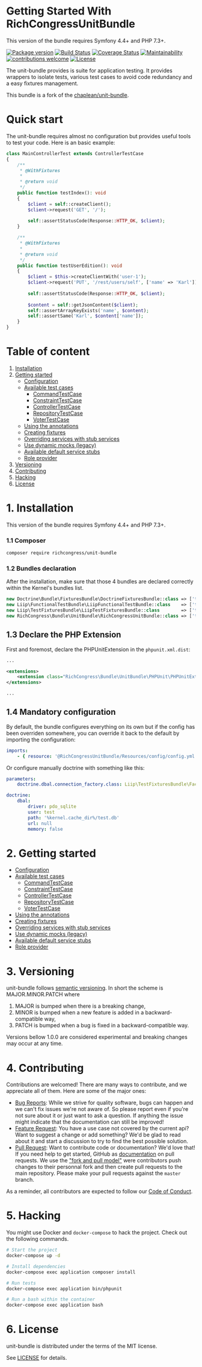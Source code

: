 Getting Started With RichCongressUnitBundle
=======================================

This version of the bundle requires Symfony 4.4+ and PHP 7.3+.

[![Package version](https://img.shields.io/packagist/v/richcongress/unit-bundle)](https://packagist.org/packages/richcongress/unit-bundle)
[![Build Status](https://img.shields.io/travis/richcongress/unit-bundle.svg?branch=master)](https://travis-ci.org/richcongress/unit-bundle?branch=master)
[![Coverage Status](https://coveralls.io/repos/github/richcongress/unit-bundle/badge.svg?branch=master)](https://coveralls.io/github/richcongress/unit-bundle?branch=master)
[![Maintainability](https://api.codeclimate.com/v1/badges/1df9f4c17a4f8d54a73b/maintainability)](https://codeclimate.com/github/richcongress/unit-bundle/maintainability)
[![contributions welcome](https://img.shields.io/badge/contributions-welcome-brightgreen.svg?style=flat)](https://github.com/richcongress/unit-bundle/issues)
[![License](https://img.shields.io/badge/license-MIT-red.svg)](LICENSE.md)

The unit-bundle provides is suite for application testing. It provides wrappers to isolate tests, various test cases to avoid code redundancy and a easy fixtures management.

This bundle is a fork of the [chaplean/unit-bundle](https://github.com/chaplean/unit-bundle).


# Quick start

The unit-bundle requires almost no configuration but provides useful tools to test your code. Here is an basic example:

```php
class MainControllerTest extends ControllerTestCase
{
    /**
     * @WithFixtures
     * 
     * @return void
     */
    public function testIndex(): void
    {
        $client = self::createClient();
        $client->request('GET', '/');
    
        self::assertStatusCode(Response::HTTP_OK, $client);
    }

    /**
     * @WithFixtures
     * 
     * @return void
     */
    public function testUserEdition(): void
    {
        $client = $this->createClientWith('user-1');
        $client->request('PUT', '/rest/users/self', ['name' => 'Karl']);
    
        self::assertStatusCode(Response::HTTP_OK, $client);
    
        $content = self::getJsonContent($client);
        self::assertArrayKeyExists('name', $content);
        self::assertSame('Karl', $content['name']);
    }
}
```


# Table of content

1. [Installation](#1-installation)
2. [Getting started](#2-getting-started)
    - [Configuration](Docs/Configuration.md)
    - [Available test cases](Docs/TestCases.md)
        - [CommandTestCase](Docs/TestCases.md#commandtestcase)
        - [ConstraintTestCase](Docs/TestCases.md#constrainttestcase)
        - [ControllerTestCase](Docs/TestCases.md#controllertestcase)
        - [RepositoryTestCase](Docs/TestCases.md#repositorytestcase)
        - [VoterTestCase](Docs/TestCases.md#votertestcase)
    - [Using the annotations](Docs/Annotations.md)
    - [Creating fixtures](Docs/TestFixtures.md)
    - [Overriding services with stub services](Docs/OverrideServices.md#overriding-services-with-stub-services)
    - [Use dynamic mocks (legacy)](Docs/OverrideServices.md#use-dynamic-mocks-legacy)
    - [Available default service stubs](Docs/OverrideServices.md#available-default-service-stubs)
    - [Role provider](Docs/RolesProvider.md)
4. [Versioning](#3-versioning)
5. [Contributing](#4-contributing)
6. [Hacking](#5-hacking)
7. [License](#6-license)


# 1. Installation

This version of the bundle requires Symfony 4.4+ and PHP 7.3+.

### 1.1 Composer

```bash
composer require richcongress/unit-bundle
```

### 1.2 Bundles declaration

After the installation, make sure that those 4 bundles are declared correctly within the Kernel's bundles list.

```php
new Doctrine\Bundle\FixturesBundle\DoctrineFixturesBundle::class => ['test' => true],
new Liip\FunctionalTestBundle\LiipFunctionalTestBundle::class    => ['test' => true],
new Liip\TestFixturesBundle\LiipTestFixturesBundle::class        => ['test' => true],
new RichCongress\Bundle\UnitBundle\RichCongressUnitBundle::class => ['test' => true],
```

## 1.3 Declare the PHP Extension

First and foremost, declare the PHPUnitExtension in the `phpunit.xml.dist`:

```xml
...

<extensions>
    <extension class="RichCongress\Bundle\UnitBundle\PHPUnit\PHPUnitExtension" />
</extensions>

...
```

## 1.4 Mandatory configuration 

By default, the bundle configures everything on its own but if the config has been overriden somewhere, you can override it back to the default by importing the configuration:

```yaml
imports:
    - { resource: '@RichCongressUnitBundle/Resources/config/config.yml' }
```

Or configure manually doctrine with something like this:

```yaml
parameters:
    doctrine.dbal.connection_factory.class: Liip\TestFixturesBundle\Factory\ConnectionFactory

doctrine:
    dbal:
        driver: pdo_sqlite
        user: test
        path: '%kernel.cache_dir%/test.db'
        url: null
        memory: false
```


# 2. Getting started

- [Configuration](Docs/Configuration.md)
- [Available test cases](Docs/TestCases.md)
    - [CommandTestCase](Docs/TestCases.md#commandtestcase)
    - [ConstraintTestCase](Docs/TestCases.md#constrainttestcase)
    - [ControllerTestCase](Docs/TestCases.md#controllertestcase)
    - [RepositoryTestCase](Docs/TestCases.md#repositorytestcase)
    - [VoterTestCase](Docs/TestCases.md#votertestcase)
- [Using the annotations](Docs/Annotations.md)
- [Creating fixtures](Docs/TestFixtures.md)
- [Overriding services with stub services](Docs/OverrideServices.md#overriding-services-with-stub-services)
- [Use dynamic mocks (legacy)](Docs/OverrideServices.md#use-dynamic-mocks-legacy)
- [Available default service stubs](Docs/OverrideServices.md#available-default-service-stubs)
- [Role provider](Docs/RolesProvider.md)


# 3. Versioning

unit-bundle follows [semantic versioning](https://semver.org/). In short the scheme is MAJOR.MINOR.PATCH where
1. MAJOR is bumped when there is a breaking change,
2. MINOR is bumped when a new feature is added in a backward-compatible way,
3. PATCH is bumped when a bug is fixed in a backward-compatible way.

Versions bellow 1.0.0 are considered experimental and breaking changes may occur at any time.


# 4. Contributing

Contributions are welcomed! There are many ways to contribute, and we appreciate all of them. Here are some of the major ones:

* [Bug Reports](https://github.com/richcongress/unit-bundle/issues): While we strive for quality software, bugs can happen and we can't fix issues we're not aware of. So please report even if you're not sure about it or just want to ask a question. If anything the issue might indicate that the documentation can still be improved!
* [Feature Request](https://github.com/richcongress/unit-bundle/issues): You have a use case not covered by the current api? Want to suggest a change or add something? We'd be glad to read about it and start a discussion to try to find the best possible solution.
* [Pull Request](https://github.com/richcongress/unit-bundle/merge_requests): Want to contribute code or documentation? We'd love that! If you need help to get started, GitHub as [documentation](https://help.github.com/articles/about-pull-requests/) on pull requests. We use the ["fork and pull model"](https://help.github.com/articles/about-collaborative-development-models/) were contributors push changes to their personnal fork and then create pull requests to the main repository. Please make your pull requests against the `master` branch.

As a reminder, all contributors are expected to follow our [Code of Conduct](CODE_OF_CONDUCT.md).


# 5. Hacking

You might use Docker and `docker-compose` to hack the project. Check out the following commands.

```bash
# Start the project
docker-compose up -d

# Install dependencies
docker-compose exec application composer install

# Run tests
docker-compose exec application bin/phpunit

# Run a bash within the container
docker-compose exec application bash
```


# 6. License

unit-bundle is distributed under the terms of the MIT license.

See [LICENSE](LICENSE.md) for details.
